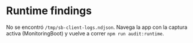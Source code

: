 # Runtime findings

No se encontró `/tmp/sb-client-logs.ndjson`.
Navega la app con la captura activa (MonitoringBoot) y vuelve a correr `npm run audit:runtime`.
